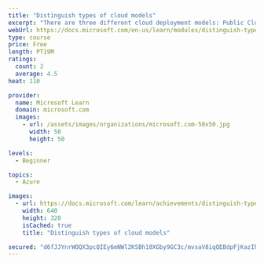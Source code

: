 ```yaml
---
title: "Distinguish types of cloud models"
excerpt: "There are three different cloud deployment models: Public Cloud, Private Cloud, and Hybrid Cloud. This module will enable you to decide how to work with different types of cloud deployments."
webUrl: https://docs.microsoft.com/en-us/learn/modules/distinguish-types-cloud-models/
type: course
price: Free
length: PT19M
ratings:
  count: 2
  average: 4.5
heat: 110

provider:
  name: Microsoft Learn
  domain: microsoft.com
  images:
    - url: /assets/images/organizations/microsoft.com-50x50.jpg
      width: 50
      height: 50

levels:
  - Beginner

topics:
  - Azure

images:
  - url: https://docs.microsoft.com/learn/achievements/distinguish-types-cloud-models-social.png
    width: 640
    height: 320
    isCached: true
    title: "Distinguish types of cloud models"

secured: "d6fJJYnrWOQX3pcQIEy6mNWl2KSBh18XGby9GC3c/mvsaV8iqQEBdpFjKazIhhIakOh091ciFXhx6P8fYwsomoOJP+6Nvd4SSsTFPCQ4phfGkKsryY26r3JKRpJ0Q3kJyzY30imT+CiUKiCl+cstSerUO7o3/f8m8DB9j1/d0Wb0PCUknIMZmChgAwcRBhmBolg0EJYo0naWLnZmdQhwTCETMlhCpWwNm5tYVy1VCExMRBlQxg/wIDF4qmOvwnRskY6hPsqoeUGBA9yrXhrZWc254BgY9ERiZVFFRoo2VlU8XS8YYNckkxQfs0SOlAVWESXhVs5dW2rXR5YAW4rKmLv2M6Yu9eLh8UcvmYJrkao=;8RTEFja/AjVMSgbvDXNjIw=="
---
```


